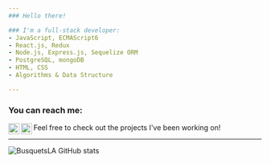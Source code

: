 ```yaml
---
### Hello there!

### I'm a full-stack developer:
- JavaScript, ECMAScript6
- React.js, Redux
- Node.js, Express.js, Sequelize ORM
- PostgreSQL, mongoDB
- HTML, CSS
- Algorithms & Data Structure

---
```


### You can reach me:
[<img align="left" alt="BusquetsLA | LinkedIn" width="22px" src="https://cdn.jsdelivr.net/npm/simple-icons@v3/icons/linkedin.svg" />][linkedin]
[<img align="left" alt="BusquetsLA | Gmail" width="22px" src="https://cdn.jsdelivr.net/npm/simple-icons@3.13.0/icons/gmail.svg" />][gmail]

Feel free to check out the projects I've been working on!

---

<img alingn='left' alt='BusquetsLA GitHub stats' src='https://github-readme-stats.vercel.app/api?username=BusquetsLA&count_private=true&show_icons=true&theme=radical' />


[linkedin]: https://www.linkedin.com/in/busquets-lautaro-agustin/
[gmail]: mailto:busquetsla@gmail.com

<!--
**BusquetsLA/BusquetsLA** is a ✨ _special_ ✨ repository because its `README.md` (this file) appears on your GitHub profile.
Si estás leyendo ésto contratame ;)
If you're reading this hire me ;)
-->
